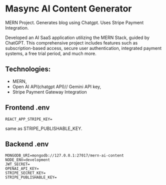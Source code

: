 # Masync AI Content Generator
MERN Project. Generates blog using Chatgpt. Uses Stripe Payment Integration. 

Developed an AI SaaS application utilizing the MERN Stack, guided by ChatGPT. This comprehensive project includes features such as subscription-based access, secure user authentication, integrated payment systems, a free trial period, and much more.

## Technologies: 
- MERN,
- Open AI API(chatgpt API)// Gemini API key,
- Stripe Payment Gateway Integration

## Frontend .env
```
REACT_APP_STRIPE_KEY=
```
same as STRIPE_PUBLISHABLE_KEY.

## Backend .env
```
MONGODB_URI=mongodb://127.0.0.1:27017/mern-ai-content
NODE_ENV=development
JWT_SECRET=
OPENAI_API_KEY=
STRIPE_SECRET_KEY=
STRIPE_PUBLISHABLE_KEY=
```

